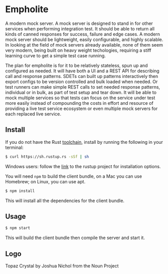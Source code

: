 Empholite
=========
A modern mock server. A mock server is designed to stand in for other services when performing integration test. It should be able to return all kinds of canned responses for success, failure and edge cases. A modern mock server should be lightweight, easily configurable, and highly scalable. In looking at the field of mock servers already available, none of them seem very modern, being built on heavy weight techologies, requiring a stiff learning curve to get a simple test case running.

The plan for empholite is for it to be relatively stateless, spun up and configured as needed. It will have both a UI and a REST API for describing call and response patterns. SDETs can built up patterns interactively then export configs to be version controlled and bulk loaded when needed. Or test runners can make simple REST calls to set needed response patterns, individual or in bulk, as part of test setup and tear down. It will be able to mock multiple services so that tests can focus on the service under test more easily instead of compounding the costs in effort and resource of providing a live test service ecosystem or even multiple mock servers for each replaced live service.

## Install

If you do not have the Rust [toolchain](https://www.rustup.rs/), install by running the following in your terminal:

```bash
$ curl https://sh.rustup.rs -sSf | sh
```

Windows users: follow the [link](https://www.rustup.rs/) to the rustup project for installation options.

You will need `npm` to build the client bundle, on a Mac you can use Homebrew; on Linux, you can use apt.

```bash
$ npm install
```

This will install all the dependencies for the client bundle.

## Usage

```bash
$ npm start
```

This will build the client bundle then compile the server and start it.

## Logo
Topaz Crystal by Joshua Nichol from the Noun Project
